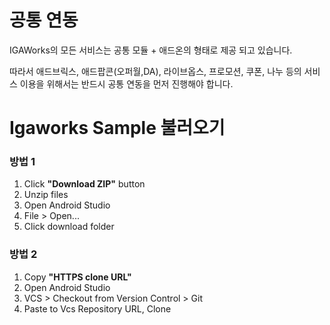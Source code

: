 # 공통 연동
IGAWorks의 모든 서비스는 공통 모듈 + 애드온의 형태로 제공 되고 있습니다.

따라서 애드브릭스, 애드팝콘(오퍼월,DA), 라이브옵스, 프로모션, 쿠폰, 나누 등의 서비스 이용을 위해서는 반드시 공통 연동을 먼저 진행해야 합니다.

# Igaworks Sample 불러오기
### 방법 1
1. Click **"Download ZIP"** button
1. Unzip files
1. Open Android Studio
1. File > Open...
1. Click download folder

### 방법 2
1. Copy **"HTTPS clone URL"**
1. Open Android Studio
1. VCS > Checkout from Version Control > Git
1. Paste to Vcs Repository URL, Clone
